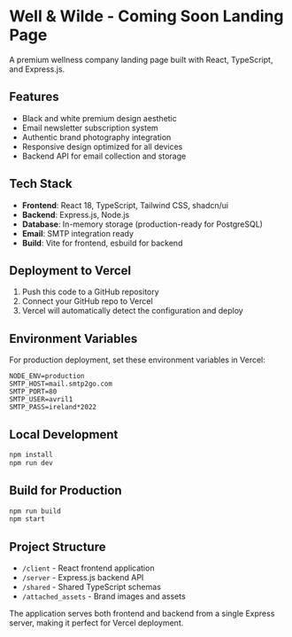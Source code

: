 # Well & Wilde - Coming Soon Landing Page

A premium wellness company landing page built with React, TypeScript, and Express.js.

## Features

- Black and white premium design aesthetic
- Email newsletter subscription system
- Authentic brand photography integration
- Responsive design optimized for all devices
- Backend API for email collection and storage

## Tech Stack

- **Frontend**: React 18, TypeScript, Tailwind CSS, shadcn/ui
- **Backend**: Express.js, Node.js
- **Database**: In-memory storage (production-ready for PostgreSQL)
- **Email**: SMTP integration ready
- **Build**: Vite for frontend, esbuild for backend

## Deployment to Vercel

1. Push this code to a GitHub repository
2. Connect your GitHub repo to Vercel
3. Vercel will automatically detect the configuration and deploy

## Environment Variables

For production deployment, set these environment variables in Vercel:

```
NODE_ENV=production
SMTP_HOST=mail.smtp2go.com
SMTP_PORT=80
SMTP_USER=avril1
SMTP_PASS=ireland*2022
```

## Local Development

```bash
npm install
npm run dev
```

## Build for Production

```bash
npm run build
npm start
```

## Project Structure

- `/client` - React frontend application
- `/server` - Express.js backend API
- `/shared` - Shared TypeScript schemas
- `/attached_assets` - Brand images and assets

The application serves both frontend and backend from a single Express server, making it perfect for Vercel deployment.
